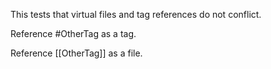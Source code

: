 This tests that virtual files and tag references do not conflict.

Reference #OtherTag as a tag.

Reference [[OtherTag]] as a file.

